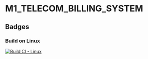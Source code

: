 # M1_TELECOM_BILLING_SYSTEM
## Badges 
### Build on Linux
[![Build CI - Linux](https://github.com/rohithd81/M1_TELECOM_BILLING_SYSTEM/actions/workflows/c-cpp.yml/badge.svg)](https://github.com/rohithd81/M1_TELECOM_BILLING_SYSTEM/actions/workflows/c-cpp.yml)
